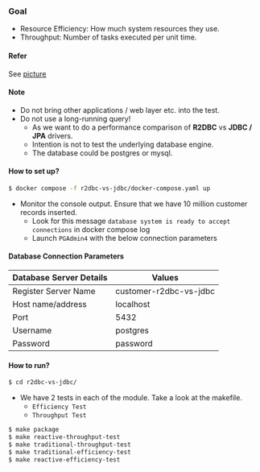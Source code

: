### Goal
- Resource Efficiency: How much system resources they use.
- Throughput: Number of tasks executed per unit time.

#### Refer 
See [picture](img.png)

#### Note
- Do not bring other applications / web layer etc. into the test.
- Do not use a long-running query!
  - As we want to do a performance comparison of **R2DBC** vs **JDBC / JPA** drivers.
  - Intention is not to test the underlying database engine.
  - The database could be postgres or mysql.

#### How to set up?
```bash
$ docker compose -f r2dbc-vs-jdbc/docker-compose.yaml up
```

- Monitor the console output. Ensure that we have 10 million customer records inserted.
  - Look for this message `database system is ready to accept connections` in docker compose log
  - Launch `PGAdmin4` with the below connection parameters

#### Database Connection Parameters

| Database Server Details | Values                    |
|-------------------------|---------------------------|
| Register Server Name    | customer-r2dbc-vs-jdbc    |
| Host name/address       | localhost                 |
| Port                    | 5432                      |
| Username                | postgres                  |
| Password                | password                  |

#### How to run?
```bash
$ cd r2dbc-vs-jdbc/
```
- We have 2 tests in each of the module. Take a look at the makefile.
  - `Efficiency Test`
  - `Throughput Test`

```bash
$ make package
$ make reactive-throughput-test
$ make traditional-throughput-test
$ make traditional-efficiency-test
$ make reactive-efficiency-test
```